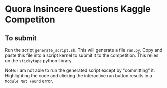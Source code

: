 # Quora Insincere Questions Kaggle Competiton

## To submit

Run the script `generate_script.sh`. This will generate a file `run.py`. Copy and paste this file into a script kernel 
to submit it to the competition. This relies on the `stickytape` python library.

Note: I am not able to run the generated script except by "committing" it. Highlighting the 
code and clicking the interactive run button results in a `Module Not Found` error.